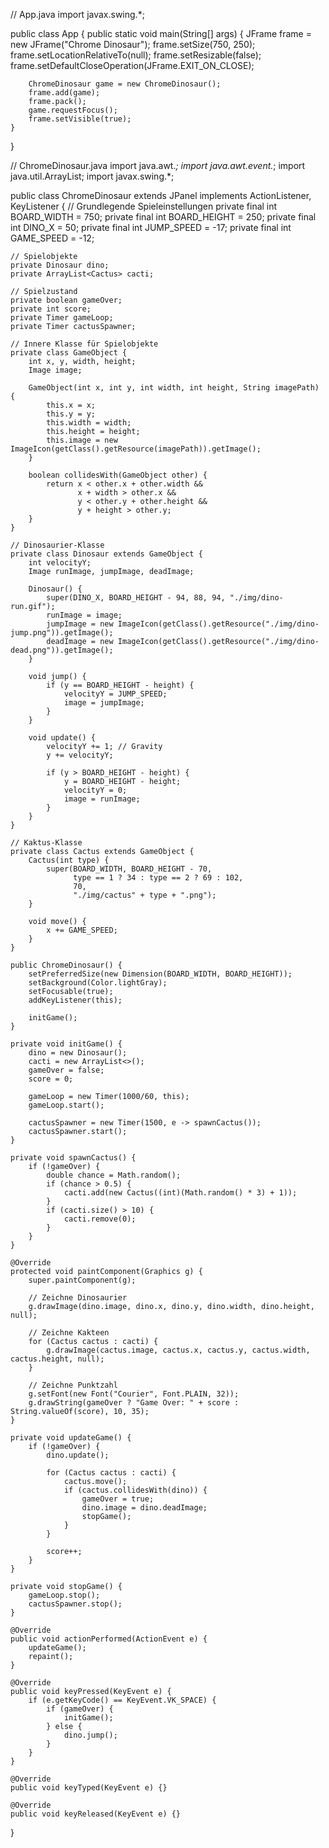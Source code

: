 // App.java
import javax.swing.*;

public class App {
    public static void main(String[] args) {
        JFrame frame = new JFrame("Chrome Dinosaur");
        frame.setSize(750, 250);
        frame.setLocationRelativeTo(null);
        frame.setResizable(false);
        frame.setDefaultCloseOperation(JFrame.EXIT_ON_CLOSE);

        ChromeDinosaur game = new ChromeDinosaur();
        frame.add(game);
        frame.pack();
        game.requestFocus();
        frame.setVisible(true);
    }
}

// ChromeDinosaur.java
import java.awt.*;
import java.awt.event.*;
import java.util.ArrayList;
import javax.swing.*;

public class ChromeDinosaur extends JPanel implements ActionListener, KeyListener {
    // Grundlegende Spieleinstellungen
    private final int BOARD_WIDTH = 750;
    private final int BOARD_HEIGHT = 250;
    private final int DINO_X = 50;
    private final int JUMP_SPEED = -17;
    private final int GAME_SPEED = -12;
    
    // Spielobjekte
    private Dinosaur dino;
    private ArrayList<Cactus> cacti;
    
    // Spielzustand
    private boolean gameOver;
    private int score;
    private Timer gameLoop;
    private Timer cactusSpawner;
    
    // Innere Klasse für Spielobjekte
    private class GameObject {
        int x, y, width, height;
        Image image;
        
        GameObject(int x, int y, int width, int height, String imagePath) {
            this.x = x;
            this.y = y;
            this.width = width;
            this.height = height;
            this.image = new ImageIcon(getClass().getResource(imagePath)).getImage();
        }
        
        boolean collidesWith(GameObject other) {
            return x < other.x + other.width &&
                   x + width > other.x &&
                   y < other.y + other.height &&
                   y + height > other.y;
        }
    }
    
    // Dinosaurier-Klasse
    private class Dinosaur extends GameObject {
        int velocityY;
        Image runImage, jumpImage, deadImage;
        
        Dinosaur() {
            super(DINO_X, BOARD_HEIGHT - 94, 88, 94, "./img/dino-run.gif");
            runImage = image;
            jumpImage = new ImageIcon(getClass().getResource("./img/dino-jump.png")).getImage();
            deadImage = new ImageIcon(getClass().getResource("./img/dino-dead.png")).getImage();
        }
        
        void jump() {
            if (y == BOARD_HEIGHT - height) {
                velocityY = JUMP_SPEED;
                image = jumpImage;
            }
        }
        
        void update() {
            velocityY += 1; // Gravity
            y += velocityY;
            
            if (y > BOARD_HEIGHT - height) {
                y = BOARD_HEIGHT - height;
                velocityY = 0;
                image = runImage;
            }
        }
    }
    
    // Kaktus-Klasse
    private class Cactus extends GameObject {
        Cactus(int type) {
            super(BOARD_WIDTH, BOARD_HEIGHT - 70, 
                  type == 1 ? 34 : type == 2 ? 69 : 102, 
                  70, 
                  "./img/cactus" + type + ".png");
        }
        
        void move() {
            x += GAME_SPEED;
        }
    }
    
    public ChromeDinosaur() {
        setPreferredSize(new Dimension(BOARD_WIDTH, BOARD_HEIGHT));
        setBackground(Color.lightGray);
        setFocusable(true);
        addKeyListener(this);
        
        initGame();
    }
    
    private void initGame() {
        dino = new Dinosaur();
        cacti = new ArrayList<>();
        gameOver = false;
        score = 0;
        
        gameLoop = new Timer(1000/60, this);
        gameLoop.start();
        
        cactusSpawner = new Timer(1500, e -> spawnCactus());
        cactusSpawner.start();
    }
    
    private void spawnCactus() {
        if (!gameOver) {
            double chance = Math.random();
            if (chance > 0.5) {
                cacti.add(new Cactus((int)(Math.random() * 3) + 1));
            }
            if (cacti.size() > 10) {
                cacti.remove(0);
            }
        }
    }
    
    @Override
    protected void paintComponent(Graphics g) {
        super.paintComponent(g);
        
        // Zeichne Dinosaurier
        g.drawImage(dino.image, dino.x, dino.y, dino.width, dino.height, null);
        
        // Zeichne Kakteen
        for (Cactus cactus : cacti) {
            g.drawImage(cactus.image, cactus.x, cactus.y, cactus.width, cactus.height, null);
        }
        
        // Zeichne Punktzahl
        g.setFont(new Font("Courier", Font.PLAIN, 32));
        g.drawString(gameOver ? "Game Over: " + score : String.valueOf(score), 10, 35);
    }
    
    private void updateGame() {
        if (!gameOver) {
            dino.update();
            
            for (Cactus cactus : cacti) {
                cactus.move();
                if (cactus.collidesWith(dino)) {
                    gameOver = true;
                    dino.image = dino.deadImage;
                    stopGame();
                }
            }
            
            score++;
        }
    }
    
    private void stopGame() {
        gameLoop.stop();
        cactusSpawner.stop();
    }
    
    @Override
    public void actionPerformed(ActionEvent e) {
        updateGame();
        repaint();
    }
    
    @Override
    public void keyPressed(KeyEvent e) {
        if (e.getKeyCode() == KeyEvent.VK_SPACE) {
            if (gameOver) {
                initGame();
            } else {
                dino.jump();
            }
        }
    }
    
    @Override
    public void keyTyped(KeyEvent e) {}
    
    @Override
    public void keyReleased(KeyEvent e) {}
}